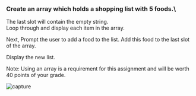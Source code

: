 ### Create an array which holds a shopping list with 5 foods.\
The last slot will contain the empty string.\
Loop through and display each item in the array.

Next, Prompt the user to add a food to the list. Add this food to the last slot of the array.

Display the new list.

Note: Using an array is a requirement for this assignment and will be worth 40 points of your grade. 

![capture](https://user-images.githubusercontent.com/17074372/35259416-cd1aca04-ffd3-11e7-9847-c1749381465c.PNG)
